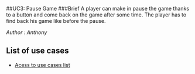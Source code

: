 ##UC3: Pause Game
###Brief
A player can make in pause the game thanks to a button and come back on the game after some time. The player has to find back his game like before the pause.

*Author : Anthony*
## List of use cases
* [Acess to use cases list][L]

[L]:../UserCase.md